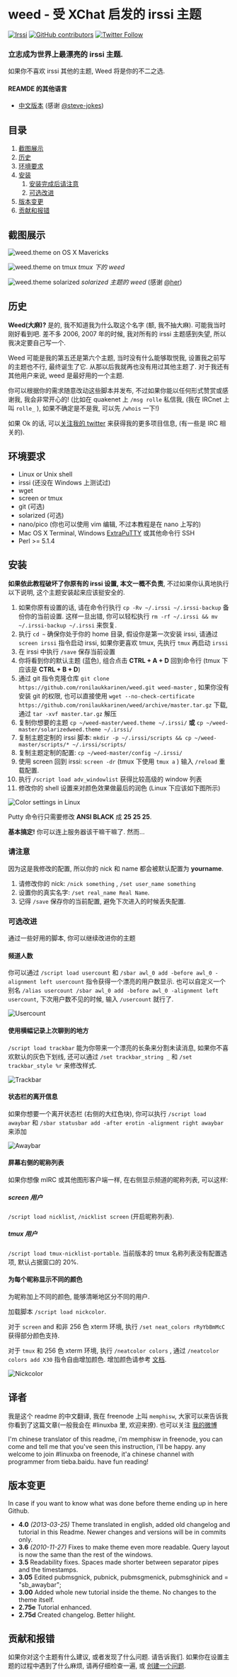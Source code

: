 weed - 受 XChat 启发的 irssi 主题
==============

[![Irssi](https://img.shields.io/badge/tested%20with%20irssi-0.8.21-green.svg?style=flat-square)](https://github.com/ronilaukkarinen/weed) 
[![GitHub contributors](https://img.shields.io/github/contributors/ronilaukkarinen/weed.svg?style=flat-square)](https://github.com/ronilaukkarinen/weed/graphs/contributors) 
[![Twitter Follow](https://img.shields.io/twitter/follow/rolle.svg?style=social&label=Follow)](https://twitter.com/rolle)

### 立志成为世界上最漂亮的 irssi 主题.

如果你不喜欢 irssi 其他的主题, Weed 将是你的不二之选.

#### REAMDE 的其他语言

- [中文版本](https://github.com/ronilaukkarinen/weed/blob/master/README_CN.md) (感谢 [@steve-jokes](https://github.com/steve-jokes))	

## 目录

1. [截图展示](#screenshots)
2. [历史](#screenshots)
3. [环境要求](#requirements)
4. [安装](#installation)
    1. [安装完成后请注意](#please-note-after-installing)
    2. [可选改进](#optional-tweaks)
5. [版本变更](#old-changelog)
6. [贡献和报错](#contributing-and-troubleshooting)

## 截图展示

![weed.theme on OS X Mavericks](https://raw.githubusercontent.com/ronilaukkarinen/weed/master/screenshots/screenshot-mac.png "Screenshot")

![weed.theme on tmux](https://raw.githubusercontent.com/ronilaukkarinen/weed/master/screenshots/tmux.png "tmux")
*tmux 下的 weed*

![weed.theme solarized](https://raw.githubusercontent.com/her/weed/master/screenshots/SolarizedWeedMac.png)
*solarized 主题的 weed* (感谢 [@her](https://github.com/her))

## 历史

**Weed(大麻)?** 是的, 我不知道我为什么取这个名字 (额, 我不抽大麻). 可能我当时刚好看到吧. 差不多 2006, 2007 年的时候, 我对所有的 irssi 主题感到失望, 所以我决定要自己写一个.

Weed 可能是我的第五还是第六个主题, 当时没有什么能够取悦我, 设置我之前写的主题也不行, 最终诞生了它. 从那以后我就再也没有用过其他主题了. 对于我还有其他用户来说, weed 是最好用的一个主题.

你可以根据你的需求随意改动这些脚本并发布, 不过如果你能以任何形式赞赏或感谢我, 我会非常开心的! (比如在 quakenet 上  `/msg rolle` 私信我, (我在 IRCnet 上叫 `rolle_` ), 如果不确定是不是我, 可以先  `/whois` 一下!)

如果 Ok 的话, 可以[关注我的 twitter](http://twitter.com/rolle) 来获得我的更多项目信息, (有一些是 IRC 相关的).

## 环境要求


- Linux or Unix shell
- irssi (还没在 Windows 上测试过)
- wget
- screen or tmux
- git (可选)
- solarized (可选)
- nano/pico (你也可以使用 vim 编辑, 不过本教程是在 nano 上写的)
- Mac OS X Terminal, Windows  [ExtraPuTTY](http://www.extraputty.com/) 或其他命令行 SSH
- Perl >= 5.1.4

安装
--------------

**如果依此教程破坏了你原有的 irssi 设置, 本文一概不负责**, 不过如果你认真地执行以下说明, 这个主题安装起来应该挺安全的.

1. 如果你原有设置的话, 请在命令行执行 `cp -Rv ~/.irssi ~/.irssi-backup` 备份你的当前设置. 这样一旦出错, 你可以轻松执行  `rm -rf ~/.irssi && mv ~/.irssi-backup ~/.irssi` 来恢复.
2. 执行 `cd ~` 确保你处于你的 home 目录, 假设你是第一次安装 irssi, 请通过 `screen irssi` 指令启动 irssi, 如果你更喜欢 tmux,  先执行 `tmux` 再启动 `irssi`
3. 在 irssi 中执行  `/save` 保存当前设置
4. 你将看到你的默认主题 (蓝色), 组合点击 **CTRL + A + D** 回到命令行 (tmux 下应该是 **CTRL + B +  D**) 
5. 通过 git 指令克隆仓库 `git clone https://github.com/ronilaukkarinen/weed.git weed-master` , 如果你没有安装 git 的权限, 也可以直接使用 `wget --no-check-certificate https://github.com/ronilaukkarinen/weed/archive/master.tar.gz` 下载, 通过 `tar -xvf master.tar.gz` 解压
6. 复制你想要的主题 `cp ~/weed-master/weed.theme ~/.irssi/` **或** `cp ~/weed-master/solarizedweed.theme ~/.irssi/`
7. 复制主题定制的 irssi 脚本: `mkdir -p ~/.irssi/scripts && cp ~/weed-master/scripts/* ~/.irssi/scripts/`
8. 复制主题定制的配置: `cp ~/weed-master/config ~/.irssi/`
9. 使用 screen 回到 irssi: `screen -dr` (tmux 下使用 `tmux a` ) 输入 `/reload` 重载配置.
10. 执行 `/script load adv_windowlist` 获得比较高级的 window 列表
11. 修改你的 shell 设置来对颜色效果做最后的润色 (Linux 下应该如下图所示)

![Color settings in Linux](https://raw.githubusercontent.com/ronilaukkarinen/weed/master/screenshots/weed-colors-instruction.png "Color settings in Linux")

Putty 命令行只需要修改 **ANSI BLACK** 成 **25 25 25**.

**基本搞定!** 你可以连上服务器该干嘛干嘛了. 然而...

### 请注意

因为这是我修改的配置, 所以你的 nick 和 name 都会被默认配置为 **yourname**. 

1. 请修改你的 nick: `/nick something` ,  `/set user_name something`
2. 设置你的真实名字: `/set real_name Real Name`.
3. 记得  `/save` 保存你的当前配置, 避免下次进入的时候丢失配置.

### 可选改进

通过一些好用的脚本, 你可以继续改进你的主题

#### 频道人数
你可以通过 `/script load usercount` 和  `/sbar awl_0 add -before awl_0 -alignment left usercount` 指令获得一个漂亮的用户数显示. 也可以自定义一个别名 `/alias usercount /sbar awl_0 add -before awl_0 -alignment left usercount`, 下次用户数不见的时候, 输入 `/usercount` 就行了.

![Usercount](https://raw.githubusercontent.com/ronilaukkarinen/weed/master/screenshots/usercount.png "Usercount")

#### 使用横幅记录上次聊到的地方

`/script load trackbar` 能为你带来一个漂亮的长条来分割未读消息, 如果你不喜欢默认的灰色下划线, 还可以通过  `/set trackbar_string _` 和 `/set trackbar_style %r` 来修改样式.

![Trackbar](https://raw.githubusercontent.com/ronilaukkarinen/weed/master/screenshots/trackbar.png "Trackbar")

#### 状态栏的离开信息

如果你想要一个离开状态栏 (右侧的大红色块), 你可以执行 `/script load awaybar` 和 `/sbar statusbar add -after erotin -alignment right awaybar` 来添加

![Awaybar](https://raw.githubusercontent.com/ronilaukkarinen/weed/master/screenshots/awaybar.png "Awaybar")

#### 屏幕右侧的昵称列表

如果你想像 mIRC 或其他图形客户端一样, 在右侧显示频道的昵称列表, 可以这样:

##### screen 用户

`/script load nicklist`,  `/nicklist screen` (开启昵称列表). 

##### tmux 用户

`/script load tmux-nicklist-portable`. 当前版本的 tmux 名称列表没有配置选项, 默认占据窗口的 20%.

#### 为每个昵称显示不同的颜色

为昵称加上不同的颜色, 能够清晰地区分不同的用户.

加载脚本 `/script load nickcolor`. 

对于 `screen` and 和非 256 色 xterm 环境, 执行 `/set neat_colors rRyYbBmMcC` 获得部分颜色支持.

对于 `tmux` 和 256 色 xterm 环境, 执行 `/neatcolor colors` , 通过 `/neatcolor colors add X30`  指令自由增加颜色. 增加颜色请参考 [文档](https://github.com/shabble/irssi-docs/wiki/Irssi-0.8.17#Verifying_the_colours).

![Nickcolor](https://raw.githubusercontent.com/ronilaukkarinen/weed/master/screenshots/nickcolor_expando.png "Nickcolor")



## 译者

我是这个 readme 的中文翻译, 我在 freenode 上叫 `memphisw`, 大家可以来告诉我你看到了这篇文章(一般我会在 #linuxba 里, 欢迎来撩). 也可以关注 [我的微博](http://weibo.com/RunLittleRabbitRun)

I'm chinese translator of this readme, i'm memphisw in freenode, you can come and tell me that you've seen this instruction, i'll be happy. any welcome to join #linuxba on freenode, it'a chinese channel with programmer from tieba.baidu. have fun reading!

版本变更
--------------
In case if you want to know what was done before theme ending up in here Github.

- **4.0** *(2013-03-25)* Theme translated in english, added old changelog and tutorial in this Readme. Newer changes and versions will be in commits only.
- **3.6** *(2010-11-27)* Fixes to make theme even more readable. Query layout is now the same than the rest of the windows.
- **3.5** Readability fixes. Spaces made shorter between separator pipes and the timestamps.
- **3.05** Edited pubmsgnick, pubnick, pubmsgmenick, pubmsghinick and = "sb_awaybar";
- **3.00** Added whole new tutorial inside the theme. No changes to the theme itself.
- **2.75e** Tutorial enhanced. 
- **2.75d** Created changelog. Better hilight.

## 贡献和报错

如果你对这个主题有什么建议, 或者发现了什么问题. 请告诉我们. 如果你在设置主题的过程中遇到了什么麻烦, 请再仔细检查一遍, 或 [创建一个问题](https://github.com/ronilaukkarinen/weed/issues).
